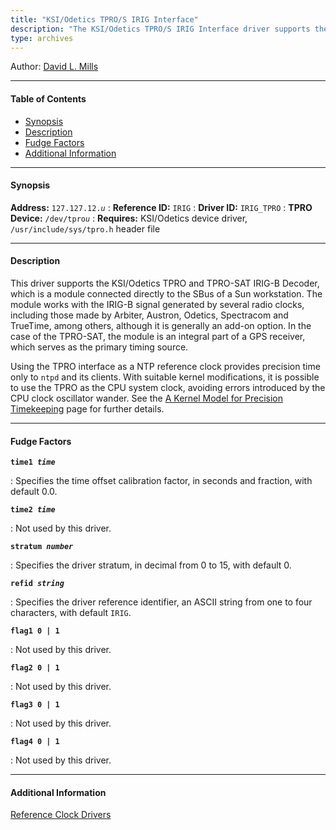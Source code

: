 ```yaml
---
title: "KSI/Odetics TPRO/S IRIG Interface"
description: "The KSI/Odetics TPRO/S IRIG Interface driver supports the KSI/Odetics TPRO and TPRO-SAT IRIG-B Decoder, which is a module connected directly to the SBus of a Sun workstation."
type: archives
---
```


Author: [David L. Mills](mailto:mills@udel.edu)

* * *

#### Table of Contents

*   [Synopsis](/documentation/drivers/driver12/#synopsis)
*   [Description](/documentation/drivers/driver12/#description)
*   [Fudge Factors](/documentation/drivers/driver12/#fudge-factors)
*   [Additional Information](/documentation/drivers/driver12/#additional-information)

* * *

#### Synopsis

**Address:** <code>127.127.12._u_</code>
: **Reference ID:** `IRIG`
: **Driver ID:** `IRIG_TPRO`
: **TPRO Device:** <code>/dev/tpro*u*</code>
: **Requires:** KSI/Odetics device driver, `/usr/include/sys/tpro.h` header file

* * *

#### Description

This driver supports the KSI/Odetics TPRO and TPRO-SAT IRIG-B Decoder, which is a module connected directly to the SBus of a Sun workstation. The module works with the IRIG-B signal generated by several radio clocks, including those made by Arbiter, Austron, Odetics, Spectracom and TrueTime, among others, although it is generally an add-on option. In the case of the TPRO-SAT, the module is an integral part of a GPS receiver, which serves as the primary timing source.

Using the TPRO interface as a NTP reference clock provides precision time only to `ntpd` and its clients. With suitable kernel modifications, it is possible to use the TPRO as the CPU system clock, avoiding errors introduced by the CPU clock oscillator wander. See the [A Kernel Model for Precision Timekeeping](/documentation/4.2.8-series/kern/) page for further details.

* * *

#### Fudge Factors

<code>**time1 _time_**</code>

: Specifies the time offset calibration factor, in seconds and fraction, with default 0.0.

<code>**time2 _time_**</code>

: Not used by this driver.

<code>**stratum _number_**</code>

: Specifies the driver stratum, in decimal from 0 to 15, with default 0.

<code>**refid _string_**</code>

: Specifies the driver reference identifier, an ASCII string from one to four characters, with default `IRIG`.

<code>**flag1 0 | 1**</code>

: Not used by this driver.

<code>**flag2 0 | 1**</code>

: Not used by this driver.

<code>**flag3 0 | 1**</code>

: Not used by this driver.

<code>**flag4 0 | 1**</code>

: Not used by this driver.

* * *

#### Additional Information

[Reference Clock Drivers](/documentation/4.2.8-series/refclock/)